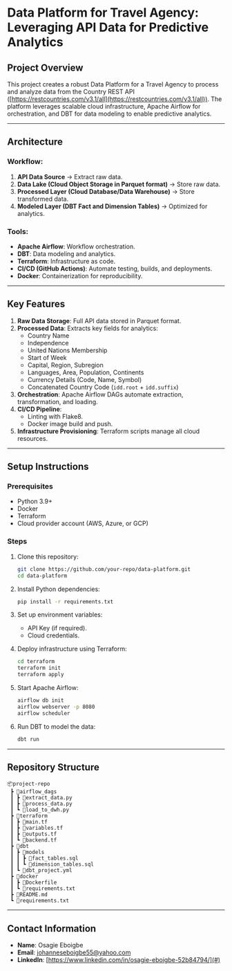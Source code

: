 
# Data Platform for Travel Agency: Leveraging API Data for Predictive Analytics

## Project Overview
This project creates a robust Data Platform for a Travel Agency to process and analyze data from the Country REST API ([https://restcountries.com/v3.1/all](https://restcountries.com/v3.1/all)). The platform leverages scalable cloud infrastructure, Apache Airflow for orchestration, and DBT for data modeling to enable predictive analytics.

---

## Architecture
### Workflow:
1. **API Data Source** → Extract raw data.
2. **Data Lake (Cloud Object Storage in Parquet format)** → Store raw data.
3. **Processed Layer (Cloud Database/Data Warehouse)** → Store transformed data.
4. **Modeled Layer (DBT Fact and Dimension Tables)** → Optimized for analytics.

### Tools:
- **Apache Airflow**: Workflow orchestration.
- **DBT**: Data modeling and analytics.
- **Terraform**: Infrastructure as code.
- **CI/CD (GitHub Actions)**: Automate testing, builds, and deployments.
- **Docker**: Containerization for reproducibility.

---

## Key Features
1. **Raw Data Storage**: Full API data stored in Parquet format.
2. **Processed Data**: Extracts key fields for analytics:
   - Country Name
   - Independence
   - United Nations Membership
   - Start of Week
   - Capital, Region, Subregion
   - Languages, Area, Population, Continents
   - Currency Details (Code, Name, Symbol)
   - Concatenated Country Code (`idd.root` + `idd.suffix`)
3. **Orchestration**: Apache Airflow DAGs automate extraction, transformation, and loading.
4. **CI/CD Pipeline**:
   - Linting with Flake8.
   - Docker image build and push.
5. **Infrastructure Provisioning**: Terraform scripts manage all cloud resources.

---

## Setup Instructions

### Prerequisites
- Python 3.9+
- Docker
- Terraform
- Cloud provider account (AWS, Azure, or GCP)

### Steps
1. Clone this repository:
   ```bash
   git clone https://github.com/your-repo/data-platform.git
   cd data-platform
   ```

2. Install Python dependencies:
   ```bash
   pip install -r requirements.txt
   ```

3. Set up environment variables:
   - API Key (if required).
   - Cloud credentials.

4. Deploy infrastructure using Terraform:
   ```bash
   cd terraform
   terraform init
   terraform apply
   ```

5. Start Apache Airflow:
   ```bash
   airflow db init
   airflow webserver -p 8080
   airflow scheduler
   ```

6. Run DBT to model the data:
   ```bash
   dbt run
   ```

---

## Repository Structure
```
📦project-repo
 ┣ 📂airflow_dags
 ┃ ┣ 📜extract_data.py
 ┃ ┣ 📜process_data.py
 ┃ ┗ 📜load_to_dwh.py
 ┣ 📂terraform
 ┃ ┣ 📜main.tf
 ┃ ┣ 📜variables.tf
 ┃ ┣ 📜outputs.tf
 ┃ ┗ 📜backend.tf
 ┣ 📂dbt
 ┃ ┣ 📂models
 ┃ ┃ ┣ 📜fact_tables.sql
 ┃ ┃ ┗ 📜dimension_tables.sql
 ┃ ┗ 📜dbt_project.yml
 ┣ 📂docker
 ┃ ┣ 📜Dockerfile
 ┃ ┗ 📜requirements.txt
 ┣ 📜README.md
 ┗ 📜requirements.txt
```

---

## Contact Information
- **Name**: Osagie Eboigbe
- **Email**: johanneseboigbe55@yahoo.com
- **LinkedIn**: [https://www.linkedin.com/in/osagie-eboigbe-52b84794/](#)
